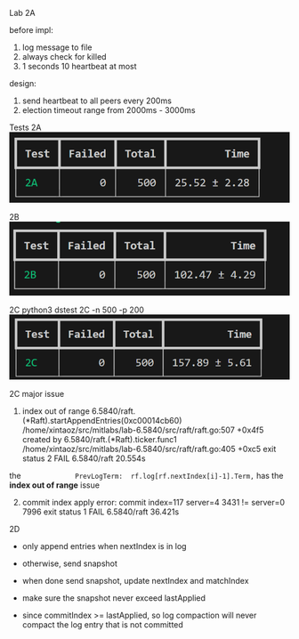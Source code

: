 Lab 2A

before impl:
1. log message to file
2. always check for killed
3. 1 seconds 10 heartbeat at most

design:
1. send heartbeat to all peers every 200ms
2. election timeout range from 2000ms - 3000ms


Tests
2A
![Alt text](image-4.png)

2B
![Alt text](image-3.png)

2C
python3 dstest 2C -n 500 -p 200
![Alt text](image-2.png)

2C
major issue
1. index out of range
6.5840/raft.(*Raft).startAppendEntries(0xc00014cb60)
	/home/xintaoz/src/mitlabs/lab-6.5840/src/raft/raft.go:507 +0x4f5
created by 6.5840/raft.(*Raft).ticker.func1
	/home/xintaoz/src/mitlabs/lab-6.5840/src/raft/raft.go:405 +0xc5
exit status 2
FAIL	6.5840/raft	20.554s

the ```				PrevLogTerm:  rf.log[rf.nextIndex[i]-1].Term,```
has the **index out of range** issue

2. commit index
apply error: commit index=117 server=4 3431 != server=0 7996
exit status 1
FAIL    6.5840/raft     36.421s

2D
* only append entries when nextIndex is in log
* otherwise, send snapshot
* when done send snapshot, update nextIndex and matchIndex

* make sure the snapshot never exceed lastApplied
* since commitIndex >= lastApplied, so log compaction will never compact the log entry that is not committed